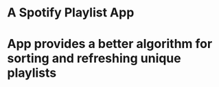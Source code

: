 # A Spotify Playlist App
# App provides a better algorithm for sorting and refreshing unique playlists
